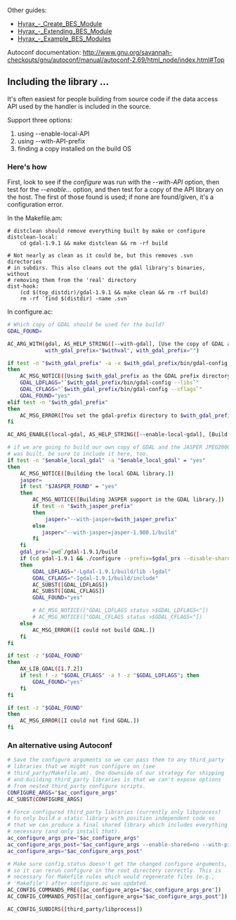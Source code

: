 Other guides:

- [Hyrax_-_Create_BES_Module](Hyrax_-_Create_BES_Module "wikilink")
- [Hyrax_-_Extending_BES_Module](Hyrax_-_Extending_BES_Module "wikilink")
- [Hyrax_-_Example_BES_Modules](Hyrax_-_Example_BES_Modules "wikilink")

Autoconf documentation:
<http://www.gnu.org/savannah-checkouts/gnu/autoconf/manual/autoconf-2.69/html_node/index.html#Top>

## Including the library ...

It's often easiest for people building from source code if the data
access API used by the handler is included in the source.

Support three options:

1.  using --enable-local-API
2.  using --with-API-prefix
3.  finding a copy installed on the build OS

### Here's how

First, look to see if the *configure* was run with the *--with-API*
option, then test for the *--enable...* option, and then test for a copy
of the API library on the host. The first of those found is used; if
none are found/given, it's a configuration error.

In the Makefile.am:

``` make
# distclean should remove everything built by make or configure
distclean-local:
    cd gdal-1.9.1 && make distclean && rm -rf build

# Not nearly as clean as it could be, but this removes .svn directories
# in subdirs. This also cleans out the gdal library's binaries, without
# removing them from the 'real' directory
dist-hook:
    (cd $(top_distdir)/gdal-1.9.1 && make clean && rm -rf build)
    rm -rf `find $(distdir) -name .svn`
```

In configure.ac:

``` sh
# Which copy of GDAL should be used for the build?
GDAL_FOUND=

AC_ARG_WITH(gdal, AS_HELP_STRING([--with-gdal], [Use the copy of GDAL at this location]),
            with_gdal_prefix="$withval", with_gdal_prefix="")

if test -n "$with_gdal_prefix" -a -x $with_gdal_prefix/bin/gdal-config
then
    AC_MSG_NOTICE([Using $with_gdal_prefix as the GDAL prefix directory.])
    GDAL_LDFLAGS="`$with_gdal_prefix/bin/gdal-config --libs`"
    GDAL_CFLAGS="`$with_gdal_prefix/bin/gdal-config --cflags`"
    GDAL_FOUND="yes"
elif test -n "$with_gdal_prefix"
then
    AC_MSG_ERROR([You set the gdal-prefix directory to $with_gdal_prefix, but gdal-config is not there.])
fi

AC_ARG_ENABLE(local-gdal, AS_HELP_STRING([--enable-local-gdal], [Build and use the local copy of GDAL]) )

# if we are going to build our own copy of GDAL and the JASPER JPEG2000 library
# was built, be sure to include it here, too.
if test -n "$enable_local_gdal" -a "$enable_local_gdal" = "yes"
then
    AC_MSG_NOTICE([Building the local GDAL library.])
    jasper=
    if test "$JASPER_FOUND" = "yes"
    then
        AC_MSG_NOTICE([Building JASPER support in the GDAL library.])
        if test -n "$with_jasper_prefix"
        then
            jasper="--with-jasper=$with_jasper_prefix"
        else
           jasper="--with-jasper=jasper-1.900.1/build"
        fi
    fi
    gdal_prx=`pwd`/gdal-1.9.1/build
    if (cd gdal-1.9.1 && ./configure --prefix=$gdal_prx --disable-shared $jasper && make -j9 && make install)
    then
        GDAL_LDFLAGS="-Lgdal-1.9.1/build/lib -lgdal"
        GDAL_CFLAGS="-Igdal-1.9.1/build/include"
        AC_SUBST([GDAL_LDFLAGS])
        AC_SUBST([GDAL_CFLAGS])
        GDAL_FOUND="yes"

        # AC_MSG_NOTICE(["GDAL_LDFLAGS status >$GDAL_LDFLAGS<"])
        # AC_MSG_NOTICE(["GDAL_CFLAGS status >$GDAL_CFLAGS<"])
    else
        AC_MSG_ERROR([I could not build GDAL.])
    fi
fi

if test -z "$GDAL_FOUND"
then
    AX_LIB_GDAL([1.7.2])
    if test ! -z "$GDAL_CFLAGS" -a ! -z "$GDAL_LDFLAGS"; then
        GDAL_FOUND="yes"
    fi
fi

if test -z "$GDAL_FOUND"
then
    AC_MSG_ERROR([I could not find GDAL.])
fi
```

### An alternative using Autoconf

``` sh
# Save the configure arguments so we can pass them to any third_party
# libraries that we might run configure on (see
# third_party/Makefile.am). One downside of our strategy for shipping
# and building third_party libraries is that we can't expose options
# from nested third_party configure scripts.
CONFIGURE_ARGS="$ac_configure_args"
AC_SUBST(CONFIGURE_ARGS)

# Force configured third_party libraries (currently only libprocess)
# to only build a static library with position independent code so
# that we can produce a final shared library which includes everything
# necessary (and only install that).
ac_configure_args_pre="$ac_configure_args"
ac_configure_args_post="$ac_configure_args --enable-shared=no --with-pic"
ac_configure_args="$ac_configure_args_post"

# Make sure config.status doesn't get the changed configure arguments,
# so it can rerun configure in the root directory correctly. This is
# necessary for Makefile rules which would regenerate files (e.g.,
# 'Makefile') after configure.ac was updated.
AC_CONFIG_COMMANDS_PRE([ac_configure_args="$ac_configure_args_pre"])
AC_CONFIG_COMMANDS_POST([ac_configure_args="$ac_configure_args_post"])

AC_CONFIG_SUBDIRS([third_party/libprocess])
```